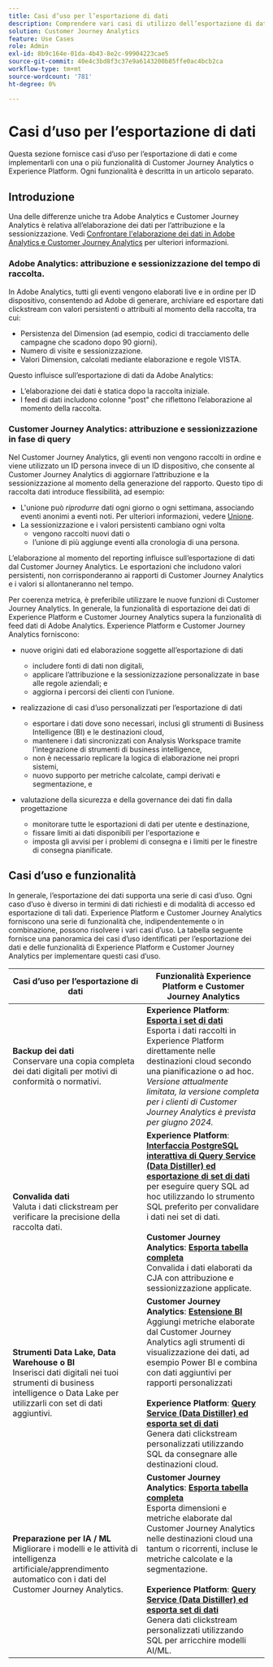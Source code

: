 ```yaml
---
title: Casi d’uso per l’esportazione di dati
description: Comprendere vari casi di utilizzo dell’esportazione di dati per il Customer Journey Analytics
solution: Customer Journey Analytics
feature: Use Cases
role: Admin
exl-id: 8b9c164e-01da-4b43-8e2c-99904223cae5
source-git-commit: 40e4c3bd8f3c37e9a6143200b85ffe0ac4bcb2ca
workflow-type: tm+mt
source-wordcount: '781'
ht-degree: 0%

---
```


# Casi d’uso per l’esportazione di dati

Questa sezione fornisce casi d’uso per l’esportazione di dati e come implementarli con una o più funzionalità di Customer Journey Analytics o Experience Platform. Ogni funzionalità è descritta in un articolo separato.

## Introduzione

Una delle differenze uniche tra Adobe Analytics e Customer Journey Analytics è relativa all’elaborazione dei dati per l’attribuzione e la sessionizzazione. Vedi [Confrontare l&#39;elaborazione dei dati in Adobe Analytics e Customer Journey Analytics](/help/getting-started/aa-vs-cja/data-processing-comparisons.md) per ulteriori informazioni.

### Adobe Analytics: attribuzione e sessionizzazione del tempo di raccolta.

In Adobe Analytics, tutti gli eventi vengono elaborati live e in ordine per ID dispositivo, consentendo ad Adobe di generare, archiviare ed esportare dati clickstream con valori persistenti o attribuiti al momento della raccolta, tra cui:

* Persistenza del Dimension (ad esempio, codici di tracciamento delle campagne che scadono dopo 90 giorni).
* Numero di visite e sessionizzazione.
* Valori Dimension, calcolati mediante elaborazione e regole VISTA.

Questo influisce sull’esportazione di dati da Adobe Analytics:

* L’elaborazione dei dati è statica dopo la raccolta iniziale.
* I feed di dati includono colonne &quot;post&quot; che riflettono l’elaborazione al momento della raccolta.


### Customer Journey Analytics: attribuzione e sessionizzazione in fase di query

Nel Customer Journey Analytics, gli eventi non vengono raccolti in ordine e viene utilizzato un ID persona invece di un ID dispositivo, che consente al Customer Journey Analytics di aggiornare l’attribuzione e la sessionizzazione al momento della generazione del rapporto. Questo tipo di raccolta dati introduce flessibilità, ad esempio:

* L&#39;unione può _riprodurre_ dati ogni giorno o ogni settimana, associando eventi anonimi a eventi noti. Per ulteriori informazioni, vedere [Unione](../../stitching/overview.md).
* La sessionizzazione e i valori persistenti cambiano ogni volta
   * vengono raccolti nuovi dati o
   * l’unione di più aggiunge eventi alla cronologia di una persona.

L’elaborazione al momento del reporting influisce sull’esportazione di dati dal Customer Journey Analytics. Le esportazioni che includono valori persistenti, non corrisponderanno ai rapporti di Customer Journey Analytics e i valori si allontaneranno nel tempo.

Per coerenza metrica, è preferibile utilizzare le nuove funzioni di Customer Journey Analytics. In generale, la funzionalità di esportazione dei dati di Experience Platform e Customer Journey Analytics supera la funzionalità di feed dati di Adobe Analytics. Experience Platform e Customer Journey Analytics forniscono:

* nuove origini dati ed elaborazione soggette all’esportazione di dati

   * includere fonti di dati non digitali,
   * applicare l’attribuzione e la sessionizzazione personalizzate in base alle regole aziendali; e
   * aggiorna i percorsi dei clienti con l’unione.

* realizzazione di casi d’uso personalizzati per l’esportazione di dati

   * esportare i dati dove sono necessari, inclusi gli strumenti di Business Intelligence (BI) e le destinazioni cloud,
   * mantenere i dati sincronizzati con Analysis Workspace tramite l’integrazione di strumenti di business intelligence,
   * non è necessario replicare la logica di elaborazione nei propri sistemi,
   * nuovo supporto per metriche calcolate, campi derivati e segmentazione, e

* valutazione della sicurezza e della governance dei dati fin dalla progettazione

   * monitorare tutte le esportazioni di dati per utente e destinazione,
   * fissare limiti ai dati disponibili per l&#39;esportazione e
   * imposta gli avvisi per i problemi di consegna e i limiti per le finestre di consegna pianificate.


## Casi d’uso e funzionalità

In generale, l’esportazione dei dati supporta una serie di casi d’uso. Ogni caso d’uso è diverso in termini di dati richiesti e di modalità di accesso ed esportazione di tali dati. Experience Platform e Customer Journey Analytics forniscono una serie di funzionalità che, indipendentemente o in combinazione, possono risolvere i vari casi d’uso. La tabella seguente fornisce una panoramica dei casi d’uso identificati per l’esportazione dei dati e delle funzionalità di Experience Platform e Customer Journey Analytics per implementare questi casi d’uso.

| Casi d’uso per l’esportazione di dati | Funzionalità Experience Platform e Customer Journey Analytics |
|---|---|
| **Backup dei dati**<br/> Conservare una copia completa dei dati digitali per motivi di conformità o normativi. | **Experience Platform**: [**Esporta i set di dati**](export-datasets.md)<br/> Esporta i dati raccolti in Experience Platform direttamente nelle destinazioni cloud secondo una pianificazione o ad hoc.<br/>*Versione attualmente limitata, la versione completa per i clienti di Customer Journey Analytics è prevista per giugno 2024.* |
| **Convalida dati**<br/> Valuta i dati clickstream per verificare la precisione della raccolta dati. | **Experience Platform**: [**Interfaccia PostgreSQL interattiva di Query Service (Data Distiller) ed esportazione di set di dati**](queryservice-export-datasets.md)<br/> per eseguire query SQL ad hoc utilizzando lo strumento SQL preferito per convalidare i dati nei set di dati.<br/><br/>**Customer Journey Analytics**: [**Esporta tabella completa**](export-full-table.md)<br/> Convalida i dati elaborati da CJA con attribuzione e sessionizzazione applicate. |
| **Strumenti Data Lake, Data Warehouse o BI**<br/> Inserisci dati digitali nei tuoi strumenti di business intelligence o Data Lake per utilizzarli con set di dati aggiuntivi. | **Customer Journey Analytics**: [**Estensione BI**](bi-extension.md)<br/> Aggiungi metriche elaborate dal Customer Journey Analytics agli strumenti di visualizzazione dei dati, ad esempio Power BI e combina con dati aggiuntivi per rapporti personalizzati <br/><br/>**Experience Platform**: [**Query Service (Data Distiller) ed esporta set di dati**](queryservice-export-datasets.md)<br> Genera dati clickstream personalizzati utilizzando SQL da consegnare alle destinazioni cloud. |
| **Preparazione per IA / ML**<br/> Migliorare i modelli e le attività di intelligenza artificiale/apprendimento automatico con i dati del Customer Journey Analytics. | **Customer Journey Analytics**: [**Esporta tabella completa**](export-full-table.md)<br/> Esporta dimensioni e metriche elaborate dal Customer Journey Analytics nelle destinazioni cloud una tantum o ricorrenti, incluse le metriche calcolate e la segmentazione.<br/><br/>**Experience Platform**: [**Query Service (Data Distiller) ed esporta set di dati**](queryservice-export-datasets.md)<br/> Genera dati clickstream personalizzati utilizzando SQL per arricchire modelli AI/ML. |
